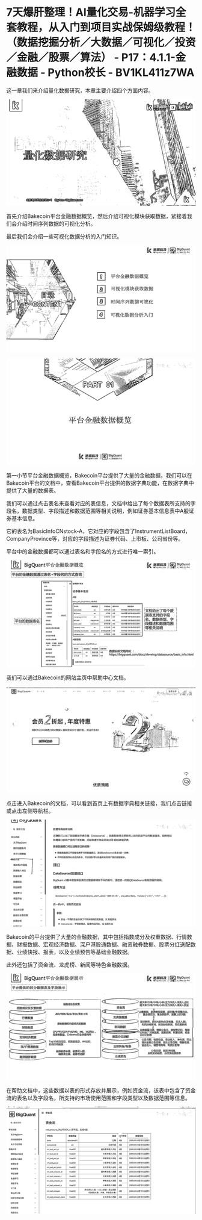 # 7天爆肝整理！AI量化交易-机器学习全套教程，从入门到项目实战保姆级教程！（数据挖掘分析／大数据／可视化／投资／金融／股票／算法） - P17：4.1.1-金融数据 - Python校长 - BV1KL411z7WA

这一章我们来介绍量化数据研究，本章主要介绍四个方面内容。

![](img/eb0aa930962cd5dae31d8ad4231320a1_1.png)

首先介绍Bakecoin平台金融数据概览，然后介绍可视化模块获取数据，紧接着我们会介绍时间序列数据的可视化分析。

最后我们会介绍一些可视化数据分析的入门知识。

![](img/eb0aa930962cd5dae31d8ad4231320a1_3.png)

![](img/eb0aa930962cd5dae31d8ad4231320a1_4.png)

第一小节平台金融数据概览，Bakecoin平台提供了大量的金融数据，我们可以在Bakecoin平台的文档中，查看Bakecoin平台提供的数据字典功能，在数据字典中提供了大量的数据表。

我们可以通过点击表名来查看对应的表信息，文档中给出了每个数据表所支持的字段名，数据类型、字段描述和数据范围等相关说明，例如证券基本信息表中A股证券基本信息。

它的表名为BasicInfoCNstock-A，它对应的字段包含了InstrumentListBoard，CompanyProvince等，对应的字段描述为证券代码、上市板、公司省份等。

平台中的金融数据都可以通过表名和字段名的方式进行唯一索引。

![](img/eb0aa930962cd5dae31d8ad4231320a1_6.png)

我们可以通过Bakecoin的网站主页中帮助中心文档。

![](img/eb0aa930962cd5dae31d8ad4231320a1_8.png)

点击进入Bakecoin的文档，可以看到首页上有数据字典相关链接，我们点击链接或点击左侧导航栏。

![](img/eb0aa930962cd5dae31d8ad4231320a1_10.png)

Bakecoin的平台提供了大量的金融数据，其中包括指数成分及权重数据、行情数据、财报数据、宏观经济数据、深户港股通数据、融资融券数据、股票分红送配数据、业绩快报、报表，以及业绩预告等基础金融数据。

此外还包括了资金流、龙虎榜、新闻等特色金融数据。

![](img/eb0aa930962cd5dae31d8ad4231320a1_12.png)

在帮助文档中，这些数据以表的形式存放并展示，例如资金流，该表中包含了资金流的表名以及字段名，所支持的市场使用范围和字段类型以及数据范围等信息。

![](img/eb0aa930962cd5dae31d8ad4231320a1_14.png)